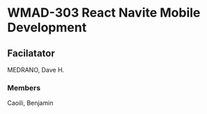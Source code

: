# WMAD-303 React Navite Mobile Development

## Facilatator 
MEDRANO, Dave H.

### Members
Caoili, Benjamin 
